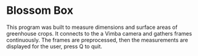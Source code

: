# Blossom Box

This program was built to measure dimensions and surface areas of greenhouse crops. It connects to the a Vimba camera and gathers frames continuously. The frames are
preprocessed, then the measurements are displayed for the user, press Q to quit.
